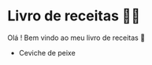 # Livro de receitas :man_cook:

Olá ! Bem vindo ao meu livro de receitas :wave:

- Ceviche de peixe
